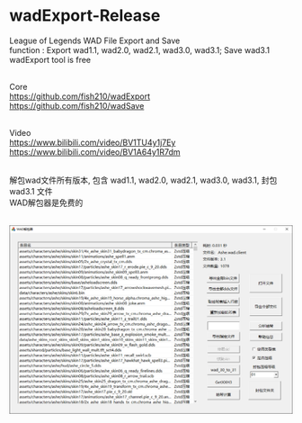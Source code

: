 # wadExport-Release
League of Legends WAD File Export and Save<br>
function : Export wad1.1, wad2.0, wad2.1, wad3.0, wad3.1; Save wad3.1<br>
wadExport tool is free<br><br>

Core<br>
https://github.com/fish210/wadExport<br>
https://github.com/fish210/wadSave<br><br>

Video<br>
https://www.bilibili.com/video/BV1TU4y1j7Ey<br>
https://www.bilibili.com/video/BV1A64y1R7dm<br><br>

解包wad文件所有版本, 包含 wad1.1, wad2.0, wad2.1, wad3.0, wad3.1, 封包 wad3.1 文件<br>
WAD解包器是免费的<br><br>

![image](https://raw.githubusercontent.com/fish210/wadExport-Release/main/WAD%E8%A7%A3%E5%8C%85%E5%99%A83.png)<br>
